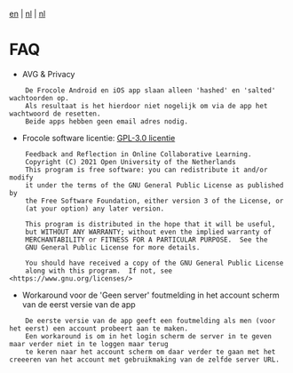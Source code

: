[en](\en\frocole_faq) | [nl](\nl\frocole_faq) | [nl](\nl\sitemap)

# FAQ

- AVG & Privacy 
```
    De Frocole Android en iOS app slaan alleen 'hashed' en 'salted' wachtoorden op. 
    Als resultaat is het hierdoor niet nogelijk om via de app het wachtwoord de resetten.
    Beide apps hebben geen email adres nodig.    
```
- Frocole software licentie: [GPL-3.0 licentie](https://github.com/Frocole/frocole.github.io/blob/main/LICENSE)
```
    Feedback and Reflection in Online Collaborative Learning.
    Copyright (C) 2021 Open University of the Netherlands
    This program is free software: you can redistribute it and/or modify
    it under the terms of the GNU General Public License as published by
    the Free Software Foundation, either version 3 of the License, or
    (at your option) any later version.

    This program is distributed in the hope that it will be useful,
    but WITHOUT ANY WARRANTY; without even the implied warranty of
    MERCHANTABILITY or FITNESS FOR A PARTICULAR PURPOSE.  See the
    GNU General Public License for more details.

    You should have received a copy of the GNU General Public License
    along with this program.  If not, see <https://www.gnu.org/licenses/>
```
- Workaround voor de 'Geen server' foutmelding in het account scherm van de eerst versie van de app
```
    De eerste versie van de app geeft een foutmelding als men (voor het eerst) een account probeert aan te maken.
    Een workaround is om in het login scherm de server in te geven maar verder niet in te loggen maar terug 
    te keren naar het account scherm om daar verder te gaan met het creeeren van het account met gebruikmaking van de zelfde server URL.
```
